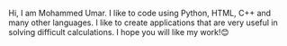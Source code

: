 Hi, I am Mohammed Umar.
I like to code using Python, HTML, C++ and many other languages.
I like to create applications that are very useful in solving difficult calculations.
I hope you will like my work!😊
<!---
MohammedUmar24/MohammedUmar24 is a ✨ special ✨ repository because its `README.md` (this file) appears on your GitHub profile.
You can click the Preview link to take a look at your changes.
--->
